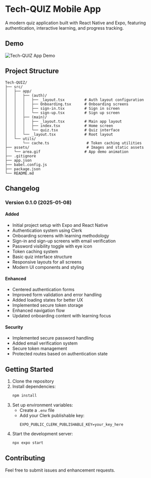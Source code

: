 # Tech-QUIZ Mobile App

A modern quiz application built with React Native and Expo, featuring authentication, interactive learning, and progress tracking.

## Demo

![Tech-QUIZ App Demo](assets/area.gif)

## Project Structure

```
Tech-QUIZ/
├── src/
│   ├── app/
│   │   ├── (auth)/
│   │   │   ├── _layout.tsx         # Auth layout configuration
│   │   │   ├── Onboarding.tsx      # Onboarding screens
│   │   │   ├── sign-in.tsx         # Sign in screen
│   │   │   └── sign-up.tsx         # Sign up screen
│   │   ├── (main)/
│   │   │   ├── _layout.tsx         # Main app layout
│   │   │   ├── index.tsx           # Home screen
│   │   │   └── quiz.tsx            # Quiz interface
│   │   └── _layout.tsx             # Root layout
│   └── utils/
│       └── cache.ts                 # Token caching utilities
├── assets/                          # Images and static assets
│   └── area.gif                    # App demo animation
├── .gitignore
├── app.json
├── babel.config.js
├── package.json
└── README.md
```

## Changelog

### Version 0.1.0 (2025-01-08)

#### Added

- Initial project setup with Expo and React Native
- Authentication system using Clerk
- Onboarding screens with learning methodology
- Sign-in and sign-up screens with email verification
- Password visibility toggle with eye icon
- Token caching system
- Basic quiz interface structure
- Responsive layouts for all screens
- Modern UI components and styling

#### Enhanced

- Centered authentication forms
- Improved form validation and error handling
- Added loading states for better UX
- Implemented secure token storage
- Enhanced navigation flow
- Updated onboarding content with learning focus

#### Security

- Implemented secure password handling
- Added email verification system
- Secure token management
- Protected routes based on authentication state

## Getting Started

1. Clone the repository
2. Install dependencies:
   ```bash
   npm install
   ```
3. Set up environment variables:
   - Create a `.env` file
   - Add your Clerk publishable key:
     ```
     EXPO_PUBLIC_CLERK_PUBLISHABLE_KEY=your_key_here
     ```
4. Start the development server:
   ```bash
   npx expo start
   ```

## Contributing

Feel free to submit issues and enhancement requests.
